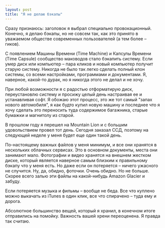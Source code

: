 ```yaml
---
layout: post
title: "Я не делаю бэкапы"
---
```

Сразу признаюсь: заголовок я выбрал специально провокационный. Конечно, я делаю бэкапы, но не совсем так, как это принято в уважаемом обществе современных пользователей (а тем более – гиков).

С появлением Машины Времени (Time Machine) и Капсулы Времени (Time Capsule) сообщество маководов стало бэкапить систему. Если умер диск или компьютер – пара кликов и новый компьютер получит старую систему. Никогда не было так легко сделать полный клон системы, со всеми настройками, программами и документами. Я, наверное, какой-то дурак, но я никогда этого не делал и не хочу.

При любой возможности я с радостью отформатирую диск, переустановлю систему и просижу целый день настраивая ее и устанавливая софт. Я обожаю этот процесс, это же тот самый "запах нового автомобиля", я как будто купил новую машину и последнее что я хочу сделать это переносить туда содержимое багажника, старые бумажки и магнитолу из старой. 

В прошлом году я перешел на Mountain Lion и с большим удовольствием провел тот день. Сегодня заказал ССД, поэтому на следующей неделе у меня будет еще один такой день. 

По-настоящему важных файлов у меня минимум, и все они хранятся в нескольких облачных сервисах. Это в основном документы, места они занимают мало. Фотографии и видео хранятся на внешнем жестком диске, который является наверное самым близким к правильному бэкапу что у меня есть. Но даже если он потеряется – ничего ужасного не случится. Ну, да, обидно, фоточки. Очень обидно. Но не больше. Скорее всего залью эти файлы на какой-нибудь Amazon Glacier и забуду.

Если потеряется музыка и фильмы – вообще не беда. Все что куплено можно выкачать из iTunes в один клик, все что спирачено – туда ему и дорога.

Абсолютное большинство вещей, который я хранил, в конечном итоге отправились на помойку. Важность вашей хрени переоценена. Я правда так считаю.
